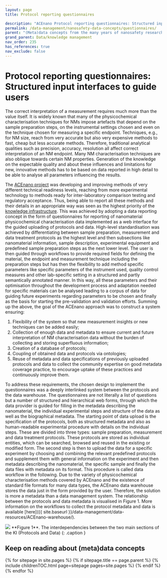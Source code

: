 ```yaml
---
layout: page
title: Protocol reporting questionnaires

description: "ACEnano Protocol reporting questionnaires: Structured input interfaces to guide users"
permalink: /data-management/nanosafety-data-concepts/questionnaires/
parent: "(Meta)data concepts from the many years of nanosafety research"
grand_parent: Data/knowledge management
nav_order: 235
has_references: true
nav_exclude: false
---
```


#  Protocol reporting questionnaires: Structured input interfaces to guide users
The correct interpretation of a measurement requires much more than the value itself. It is widely known that many of the physicochemical characterisation techniques for NMs impose artefacts that depend on the sample preparation steps, on the instrumental settings chosen and even on the technique chosen for measuring a specific endpoint. Techniques, e.g., for NM size, reach from very accurate but also very expensive methods to fast, cheap but less accurate methods. Therefore, traditional analytical qualities such as precision, accuracy, resolution all affect correct interpretation of an NM endpoint. Many NM characterisation techniques are also oblique towards certain NM properties. Generation of the knowledge on the expectable quality and about these influences and limitations for new, innovative methods has to be based on data reported in high detail to be able to analyse all parameters influencing the results.

The [ACEnano project](https://cordis.europa.eu/project/id/720952) was developing and improving methods of very different technical readiness levels, reaching from more experimental technology to methods ready for inter-laboratory comparison testing and regulatory acceptance. Thus, being able to report all these methods and their details in an appropriate way was seen as the highest priority of the [knowledge infrastructure](https://acenano.douglasconnect.com/). This was achieved by adopting a data reporting concept in the form of questionnaires for reporting of nanomaterial physicochemical characterisation data implemented as a web interface for the guided uploading of protocols and data. High-level standardisation was achieved by differentiating between sample preparation, measurement and data treatment protocols as the highest level and then subsections like nanomaterial information, sample description, experimental equipment and predefined sample preparation steps as the next lower level. The user is then guided through workflows to provide required fields for defining the material, the endpoint and measurement technique including the preparation steps but has then the flexibility to add method specific parameters like specific parameters of the instrument used, quality control measures and other lab-specific setting in a structured and partly semantically annotated manner. In this way, all these parameters and their optimisation throughout the development process and adaptation needed for specific materials can be analysed leading to a corpus of data for guiding future experiments regarding parameters to be chosen and finally as the basis for starting the pre-validation and validation efforts. Summing up the above, the goal of the ACEnano approach was to construct a system ensuring:

1. Flexibility of the system so that new measurement insights or new techniques can be added easily;
2. Collection of enough data and metadata to ensure current and future interpretation of NM characterisation data without the burden of collecting and storing superfluous information;
3. Creation of a database of protocols;
4. Coupling of obtained data and protocols via ontologies;
5. Reuse of metadata and data specifications of previously uploaded protocols and data to collect the community expertise on good metadata coverage practice, to encourage uptake of these practices and continuously improve them.

To address these requirements, the chosen design to implement the questionnaires was a deeply interlinked system between the protocols and the data warehouse. The questionnaires are not literally a list of questions but a number of structured and hierarchical web forms, through which the data provider is guided for filling in the metadata describing the nanomaterial, the individual experimental steps and structure of the data as well as the biographical metadata. The starting point of data upload is the specification of the protocols, both as structured metadata and also as human-readable experimental procedure with details on the individual steps. These are divided into three types: sample preparation, measurement and data treatment protocols. These protocols are stored as individual entities, which can be searched, browsed and reused in the existing or modified form. The second step is then to upload the data for a specific experiment by choosing and combining the relevant predefined protocols and supplement them with general information on the experiment and then metadata describing the nanomaterial, the specific sample and finally the data files with metadata on its format. This procedure is called data workflow in the following. Due to the variety of physicochemical characterisation methods covered by ACEnano and the existence of standard file formats for many data types, the ACEnano data warehouse stores the data just in the form provided by the user. Therefore, the solution is more a metadata than a data management system. The relationship between the protocols and data metadata is visualised in Figure 1. More information on the workflows to collect the protocol metadata and data is available [here]({{ site.baseurl }}/data-management/data-resources/ACEnano-warehouse/).

<img src="{{ site.baseurl }}/images/data-management/metadata-concepts/ACEnano1.png"/>
**Figure 1**. The interdependencies between the two main sections of the KI (Protocols and Data)
{: .caption }


## Keep on reading about (meta)data concepts
{% for sitepage in site.pages %}
    {% if sitepage.title == page.parent %}
        {% include childrenTOC.html page=sitepage pages=site.pages %}
    {% endif %}
{% endfor %}
